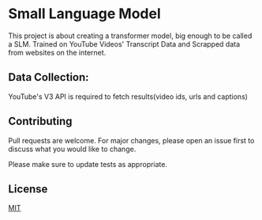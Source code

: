 # Small Language Model
This project is about creating a transformer model, big enough to be called a SLM. Trained on YouTube Videos' Transcript Data and Scrapped data from websites on the internet.

## Data Collection:
YouTube's V3 API is required to fetch results(video ids, urls and captions)

## Contributing

Pull requests are welcome. For major changes, please open an issue first
to discuss what you would like to change.

Please make sure to update tests as appropriate.

## License

[MIT](https://choosealicense.com/licenses/mit/)
